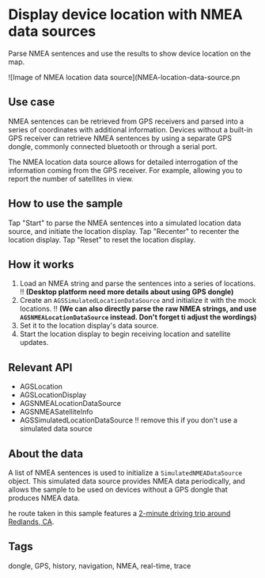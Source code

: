 # Display device location with NMEA data sources

Parse NMEA sentences and use the results to show device location on the map.

![Image of NMEA location data source](NMEA-location-data-source.pn

## Use case

NMEA sentences can be retrieved from GPS receivers and parsed into a series of coordinates with additional information. Devices without a built-in GPS receiver can retrieve NMEA sentences by using a separate GPS dongle, commonly connected bluetooth or through a serial port.

The NMEA location data source allows for detailed interrogation of the information coming from the GPS receiver. For example, allowing you to report the number of satellites in view.

## How to use the sample

Tap "Start" to parse the NMEA sentences into a simulated location data source, and initiate the location display. Tap "Recenter" to recenter the location display. Tap "Reset" to reset the location display.

## How it works

1. Load an NMEA string and parse the sentences into a series of locations. ‼️ **(Desktop platform need more details about using GPS dongle)**
2. Create an `AGSSimulatedLocationDataSource` and initialize it with the mock locations. ‼️ **(We can also directly parse the raw NMEA strings, and use `AGSNMEALocationDataSource` instead. Don't forget ti adjust the wordings)**
3. Set it to the location display's data source.
4. Start the location display to begin receiving location and satellite updates.

## Relevant API

* AGSLocation
* AGSLocationDisplay
* AGSNMEALocationDataSource
* AGSNMEASatelliteInfo
* AGSSimulatedLocationDataSource ‼️ remove this if you don't use a simulated data source

## About the data

A list of NMEA sentences is used to initialize a `SimulatedNMEADataSource` object. This simulated data source provides NMEA data periodically, and allows the sample to be used on devices without a GPS dongle that produces NMEA data.

he route taken in this sample features a [2-minute driving trip around Redlands, CA](https://arcgis.com/home/item.html?id=d5bad9f4fee9483791e405880fb466da).

## Tags
dongle, GPS, history, navigation, NMEA, real-time, trace
